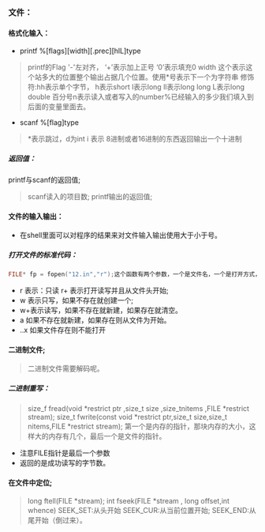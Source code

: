 ### 文件：
#### 格式化输入：
* printf
		%[flags][width][.prec][hlL]type
> printf的Flag '-'左对齐， ‘+’表示加上正号  ‘0’表示填充0
> width 这个表示这个站多大的位置整个输出占据几个位置。使用*号表示下一个为字符串
> 修饰符:hh表示单个字节， h表示short l表示long ll表示long long L表示long double
> 百分号n表示读入或者写入的number%已经输入的多少我们填入到后面的变量里面去。

* scanf
		%[flag]type
> *表示跳过，d为int i 表示 8进制或者16进制的东西返回输出一个十进制
##### 返回值：
printf与scanf的返回值;
> scanf读入的项目数;
> printf输出的返回值;
#### 文件的输入输出：
* 在shell里面可以对程序的结果来对文件输入输出使用大于小于号。
##### 打开文件的标准代码：
``` C
FILE* fp = fopen("12.in","r");这个函数有两个参数，一个是文件名，一个是打开方式，
```
* r 表示：只读 r+ 表示打开读写并且从文件头开始;
* w 表示只写，如果不存在就创建一个;
* w+表示读写，如果不存在就新建，如果存在就清空。
* a 如果不存在就新建，如果存在则从文件为开始。
* ..x 如果文件存在则不能打开
#### 二进制文件;
> 二进制文件需要解码呢。
##### 二进制重写：
> size_f fread(void *restrict ptr ,size_t size ,size_tnitems ,FILE *restrict stream);
> size_t fwrite(const void *restrict ptr,size_t size,size_t nitems,FILE *restrict stream);
> 第一个是内存的指针，那块内存的大小，这样大的内存有几个，最后一个是文件的指针。
* 注意FILE指针是最后一个参数
* 返回的是成功读写的字节数。

#### 在文件中定位;
> long ftell(FILE *stream);
> int fseek(FILE *stream , long offset,int whence)
		SEEK_SET:从头开始
		SEEK_CUR:从当前位置开始;
		SEEK_END:从尾开始（倒过来）。

